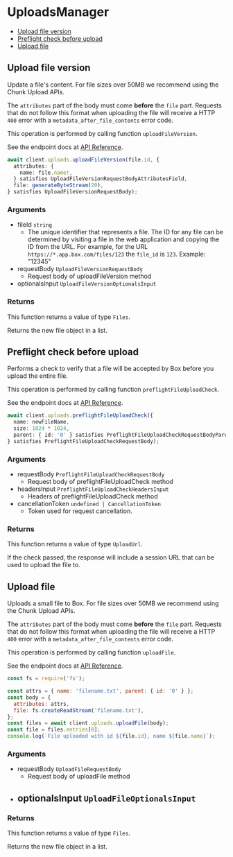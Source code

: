 # UploadsManager

- [Upload file version](#upload-file-version)
- [Preflight check before upload](#preflight-check-before-upload)
- [Upload file](#upload-file)

## Upload file version

Update a file's content. For file sizes over 50MB we recommend
using the Chunk Upload APIs.

The `attributes` part of the body must come **before** the
`file` part. Requests that do not follow this format when
uploading the file will receive a HTTP `400` error with a
`metadata_after_file_contents` error code.

This operation is performed by calling function `uploadFileVersion`.

See the endpoint docs at
[API Reference](https://developer.box.com/reference/post-files-id-content/).

<!-- sample post_files_id_content -->

```ts
await client.uploads.uploadFileVersion(file.id, {
  attributes: {
    name: file.name!,
  } satisfies UploadFileVersionRequestBodyAttributesField,
  file: generateByteStream(20),
} satisfies UploadFileVersionRequestBody);
```

### Arguments

- fileId `string`
  - The unique identifier that represents a file. The ID for any file can be determined by visiting a file in the web application and copying the ID from the URL. For example, for the URL `https://*.app.box.com/files/123` the `file_id` is `123`. Example: "12345"
- requestBody `UploadFileVersionRequestBody`
  - Request body of uploadFileVersion method
- optionalsInput `UploadFileVersionOptionalsInput`

### Returns

This function returns a value of type `Files`.

Returns the new file object in a list.

## Preflight check before upload

Performs a check to verify that a file will be accepted by Box
before you upload the entire file.

This operation is performed by calling function `preflightFileUploadCheck`.

See the endpoint docs at
[API Reference](https://developer.box.com/reference/options-files-content/).

<!-- sample options_files_content -->

```ts
await client.uploads.preflightFileUploadCheck({
  name: newFileName,
  size: 1024 * 1024,
  parent: { id: '0' } satisfies PreflightFileUploadCheckRequestBodyParentField,
} satisfies PreflightFileUploadCheckRequestBody);
```

### Arguments

- requestBody `PreflightFileUploadCheckRequestBody`
  - Request body of preflightFileUploadCheck method
- headersInput `PreflightFileUploadCheckHeadersInput`
  - Headers of preflightFileUploadCheck method
- cancellationToken `undefined | CancellationToken`
  - Token used for request cancellation.

### Returns

This function returns a value of type `UploadUrl`.

If the check passed, the response will include a session URL that
can be used to upload the file to.

## Upload file

Uploads a small file to Box. For file sizes over 50MB we recommend
using the Chunk Upload APIs.

The `attributes` part of the body must come **before** the
`file` part. Requests that do not follow this format when
uploading the file will receive a HTTP `400` error with a
`metadata_after_file_contents` error code.

This operation is performed by calling function `uploadFile`.

See the endpoint docs at
[API Reference](https://developer.box.com/reference/post-files-content/).

<!-- sample post_files_content -->

```js
const fs = require('fs');

const attrs = { name: 'filename.txt', parent: { id: '0' } };
const body = {
  attributes: attrs,
  file: fs.createReadStream('filename.txt'),
};
const files = await client.uploads.uploadFile(body);
const file = files.entries[0];
console.log(`File uploaded with id ${file.id}, name ${file.name}`);
```

### Arguments

- requestBody `UploadFileRequestBody`
  - Request body of uploadFile method
- ## optionalsInput `UploadFileOptionalsInput`

### Returns

This function returns a value of type `Files`.

Returns the new file object in a list.
